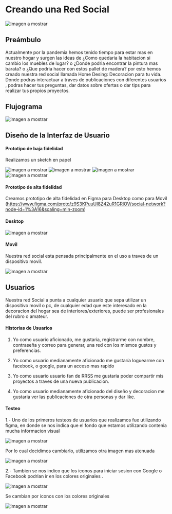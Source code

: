 # Creando una Red Social

![imagen a mostrar](/src/img/logoLadoFondoBlanco.jpg)


##  Preámbulo

Actualmente por la pandemia hemos tenido tiempo para estar mas en nuestro hogar y surgen 
las ideas de ¿Como quedaria la habitacion si cambio los muebles de lugar? o ¿Donde podria encontrar
la pintura mas barata? o ¿Que podria hacer con estos pallet de madera? por esto hemos creado nuestra red
social llamada Home Desing: Decoracion para tu vida.
Donde podras interactuar a traves de publicaciones con diferentes usuarios , podras hacer tus preguntas, 
dar datos sobre ofertas o dar tips para realizar tus propios proyectos.

## Flujograma

![imagen a mostrar](/src/img/flujograma.jpeg)


## Diseño de la Interfaz de Usuario 

#### Prototipo de baja fidelidad

Realizamos un sketch en papel 

![imagen a mostrar](/src/img/sketch1.jpeg)
![imagen a mostrar](/src/img/sketch2.jpeg)
![imagen a mostrar](/src/img/sketch3.jpeg)
![imagen a mostrar](/src/img/sketch4.jpeg)


#### Prototipo de alta fidelidad
Creamos prototipo de alta fidelidad en Figma para Desktop como para Movil
(https://www.figma.com/proto/z9S3KPuuUI8Z42uR1GRlOV/social-network?node-id=1%3A16&scaling=min-zoom)

#### Desktop

![imagen a mostrar](/src/img/protoaltadest.jpg)


#### Movil

Nuestra red social esta pensada principalmente en el uso a traves de un dispositivo movil.

![imagen a mostrar](/src/img/protoaltamovil.jpg)

## Usuarios

Nuestra red Social a punta a cualquier usuario que sepa utilizar un dispositivo movil o pc,
de cualquier edad que este interesado en la decoracion del hogar sea de interiores/exteriores,
puede ser profesionales del rubro o amateur.

#### Historias de Usuarios 

1. Yo como usuario aficionado, me gustaria, registrarme con nombre, contraseña y correo para generar, una red con los mismos gustos y preferencias.

2. Yo como usuario medianamente aficionado  me gustaría loguearme con facebook, o google, para un acceso mas rapido

4. Yo como usuario usuario fan de RRSS me gustaria poder compartir mis proyectos a traves de una nueva publicacion.

5. Yo como usuario medianamente aficionado del diseño y decoracion me gustaria ver las publicaciones de otra personas y dar like.

#### Testeo

1.- Uno de los primeros testeos de usuarios que realizamos fue utilizando figma, en donde se nos indica que el fondo 
que estamos utilizando contenia mucha informacion visual

![imagen a mostrar](/src/img/fondoantiguo.jpg)

Por lo cual decidimos cambiarlo, utilizamos otra imagen mas atenuada 

![imagen a mostrar](/src/img/nuevofondo.jpg)

2.- Tambien se nos indico que los iconos para iniciar sesion con Google o Facebook podrian ir en los colores
 originales .

 
![imagen a mostrar](/src/img/iconosrosados.jpg)

Se cambian por iconos con los colores originales

![imagen a mostrar](/src/img/iconosoriginales.jpg)
